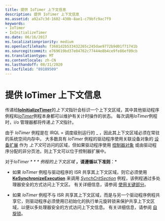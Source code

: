 ```yaml
---
title: 提供 IoTimer 上下文信息
description: 提供 IoTimer 上下文信息
ms.assetid: a92a7c3d-1602-430b-8ae1-c79bfc9ac7f9
keywords:
- IoTimer
- IoInitializeTimer
ms.date: 06/16/2017
ms.localizationpriority: medium
ms.openlocfilehash: f3681d2b533432265c245dae9772b9d01f71741b
ms.sourcegitcommit: e769619bd37e04762c77444e8b4ce9fe86ef09cb
ms.translationtype: MT
ms.contentlocale: zh-CN
ms.lasthandoff: 08/31/2020
ms.locfileid: "89189509"
---
```

# <a name="providing-iotimer-context-information"></a>提供 IoTimer 上下文信息





传递给[**IoInitializeTimer**](/windows-hardware/drivers/ddi/wdm/nf-wdm-ioinitializetimer)的*上下文*指针会标识一个上下文区域，其中其他驱动程序例程和[*IoTimer*](/windows-hardware/drivers/ddi/wdm/nc-wdm-io_timer_routine)例程本身都可以维护有关计时操作的状态。 每次调用*IoTimer*例程时，i/o 管理器都将传递*上下文*指针。

由于 *IoTimer* 例程是在 IRQL = 调度级别运行的 \_ ，因此其上下文区域必须在常驻的系统空间内存中。 大多数具有 *IoTimer* 例程的驱动程序使用关联设备对象的 [设备扩展](device-extensions.md) 作为 *上下文*可访问的区域，但如果驱动程序使用 [控制器对象](./introduction-to-controller-objects.md) 或由驱动程序分配的非分页池，则上下文可以位于控制器扩展中。

对于*IoTimer * * * 例程的上下文区域* **，请遵循以下准则**：*

-   如果 *IoTimer* 例程与驱动程序的 ISR 共享其上下文区域，则它必须使用 [**KeSynchronizeExecution**](/windows-hardware/drivers/ddi/wdm/nf-wdm-kesynchronizeexecution) 来调用 [*SynchCritSection*](/windows-hardware/drivers/ddi/wdm/nc-wdm-ksynchronize_routine) 例程，该例程通过多处理器安全的方式访问上下文区。 有关详细信息，请参阅 [使用关键部分](using-critical-sections.md)。

-   如果 *IoTimer* 例程不与 ISR 共享其上下文区域，而是与另一个驱动程序例程共享它，则驱动程序必须使用已初始化的执行单元旋转锁来保护共享上下文区域，以便以多处理器安全的方式访问上下文信息。 有关详细信息，请参阅 [自旋锁](./introduction-to-spin-locks.md)。

 

